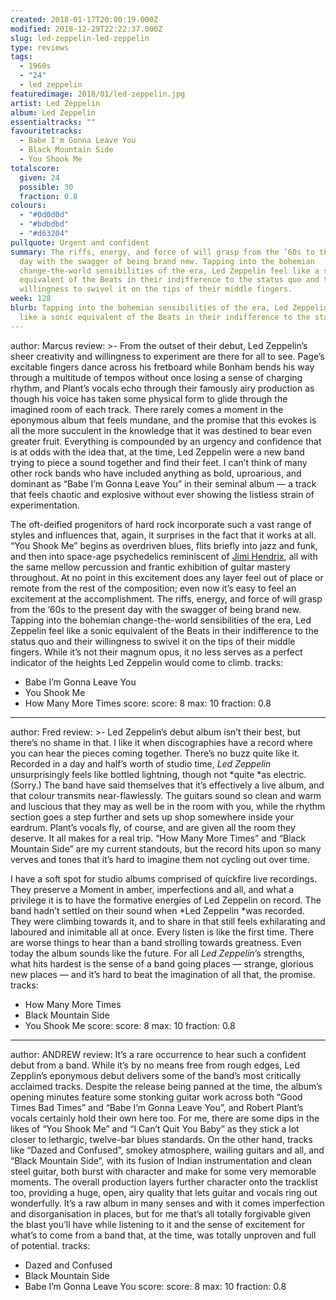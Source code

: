 ```yaml
---
created: 2018-01-17T20:00:19.000Z
modified: 2018-12-29T22:22:37.000Z
slug: led-zeppelin-led-zeppelin
type: reviews
tags:
  - 1960s
  - "24"
  - led zeppelin
featuredimage: 2018/01/led-zeppelin.jpg
artist: Led Zeppelin
album: Led Zeppelin
essentialtracks: ""
favouritetracks:
  - Babe I'm Gonna Leave You
  - Black Mountain Side
  - You Shook Me
totalscore:
  given: 24
  possible: 30
  fraction: 0.8
colours:
  - "#0d0d0d"
  - "#bdbdbd"
  - "#d63204"
pullquote: Urgent and confident
summary: The riffs, energy, and force of will grasp from the ’60s to the present
  day with the swagger of being brand new. Tapping into the bohemian
  change-the-world sensibilities of the era, Led Zeppelin feel like a sonic
  equivalent of the Beats in their indifference to the status quo and their
  willingness to swivel it on the tips of their middle fingers.
week: 128
blurb: Tapping into the bohemian sensibilities of the era, Led Zeppelin feel
  like a sonic equivalent of the Beats in their indifference to the status quo.
---
```

author: Marcus
review: >-
  From the outset of their debut, Led Zeppelin’s sheer creativity and
  willingness to experiment are there for all to see. Page’s excitable fingers
  dance across his fretboard while Bonham bends his way through a multitude of
  tempos without once losing a sense of charging rhythm, and Plant’s vocals echo
  through their famously airy production as though his voice has taken some
  physical form to glide through the imagined room of each track. There rarely
  comes a moment in the eponymous album that feels mundane, and the promise that
  this evokes is all the more succulent in the knowledge that it was destined to
  bear even greater fruit. Everything is compounded by an urgency and confidence
  that is at odds with the idea that, at the time, Led Zeppelin were a new band
  trying to piece a sound together and find their feet. I can’t think of many
  other rock bands who have included anything as bold, uproarious, and dominant
  as “Babe I’m Gonna Leave You” in their seminal album — a track that feels
  chaotic and explosive without ever showing the listless strain of
  experimentation.

  The oft-deified progenitors of hard rock incorporate such a vast range of styles and influences that, again, it surprises in the fact that it works at all. “You Shook Me” begins as overdriven blues, flits briefly into jazz and funk, and then into space-age psychedelics reminiscent of [Jimi Hendrix](<reviews/the-jimi-hendrix-experience-electric-ladyland/>), all with the same mellow percussion and frantic exhibition of guitar mastery throughout. At no point in this excitement does any layer feel out of place or remote from the rest of the composition; even now it’s easy to feel an excitement at the accomplishment. The riffs, energy, and force of will grasp from the ’60s to the present day with the swagger of being brand new. Tapping into the bohemian change-the-world sensibilities of the era, Led Zeppelin feel like a sonic equivalent of the Beats in their indifference to the status quo and their willingness to swivel it on the tips of their middle fingers. While it’s not their magnum opus, it no less serves as a perfect indicator of the heights Led Zeppelin would come to climb.
tracks:
  - Babe I’m Gonna Leave You
  - ­­You Shook Me
  - ­­How Many More Times
score:
  score: 8
  max: 10
  fraction: 0.8
---
author: Fred
review: >-
  Led Zeppelin’s debut album isn’t their best, but there’s no shame in that. I
  like it when discographies have a record where you can hear the pieces coming
  together. There’s no buzz quite like it. Recorded in a day and half’s worth of
  studio time, *Led Zeppelin* unsurprisingly feels like bottled lightning,
  though not *quite *as electric. (Sorry.) The band have said themselves that
  it’s effectively a live album, and that colour transmits near-flawlessly. The
  guitars sound so clean and warm and luscious that they may as well be in the
  room with you, while the rhythm section goes a step further and sets up shop
  somewhere inside your eardrum. Plant’s vocals fly, of course, and are given
  all the room they deserve. It all makes for a real trip. “How Many More Times”
  and “Black Mountain Side” are my current standouts, but the record hits upon
  so many verves and tones that it’s hard to imagine them not cycling out over
  time.

  I have a soft spot for studio albums comprised of quickfire live recordings. They preserve a Moment in amber, imperfections and all, and what a privilege it is to have the formative energies of Led Zeppelin on record. The band hadn’t settled on their sound when *Led Zeppelin *was recorded. They were climbing towards it, and to share in that still feels exhilarating and laboured and inimitable all at once. Every listen is like the first time. There are worse things to hear than a band strolling towards greatness. Even today the album sounds like the future. For all *Led Zeppelin*’s strengths, what hits hardest is the sense of a band going places — strange, glorious new places — and it’s hard to beat the imagination of all that, the promise.
tracks:
  - How Many More Times
  - ­­Black Mountain Side
  - ­­You Shook Me
score:
  score: 8
  max: 10
  fraction: 0.8
---
author: ANDREW
review: It’s a rare occurrence to hear such a confident debut from a band. While
  it’s by no means free from rough edges, Led Zepplin’s eponymous debut delivers
  some of the band’s most critically acclaimed tracks. Despite the release being
  panned at the time, the album’s opening minutes feature some stonking guitar
  work across both “Good Times Bad Times” and “Babe I’m Gonna Leave You”, and
  Robert Plant’s vocals certainly hold their own here too. For me, there are
  some dips in the likes of “You Shook Me” and “I Can’t Quit You Baby” as they
  stick a lot closer to lethargic, twelve-bar blues standards. On the other
  hand, tracks like “Dazed and Confused”, smokey atmosphere, wailing guitars and
  all, and “Black Mountain Side”, with its fusion of Indian instrumentation and
  clean steel guitar, both burst with character and make for some very memorable
  moments. The overall production layers further character onto the tracklist
  too, providing a huge, open, airy quality that lets guitar and vocals ring out
  wonderfully. It’s a raw album in many senses and with it comes imperfection
  and disorganisation in places, but for me that’s all totally forgivable given
  the blast you’ll have while listening to it and the sense of excitement for
  what’s to come from a band that, at the time, was totally unproven and full of
  potential.
tracks:
  - Dazed and Confused
  - ­­Black Mountain Side
  - ­­Babe I’m Gonna Leave You
score:
  score: 8
  max: 10
  fraction: 0.8
